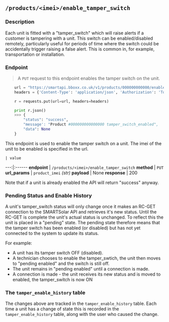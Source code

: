 ## `/products/<imei>/enable_tamper_switch`

### Description
Each unit is fitted with a "tamper_switch" which will raise alerts if a customer is tampering with a unit. 
This switch can be enabled/disabled remotely, particularly useful for periods of time where the switch could be accidentally trigger raising a false alert. This is common in, for example, transportation or installation. 

### Endpoint

> A `PUT` request to this endpoint enables the tamper switch on the unit.

```python
    url = "https://smartapi.bboxx.co.uk/v1/products/000000000000/enable_tamper_switch"
    headers = {'Content-Type': 'application/json', 'Authorization': 'Token token=' + A_VALID_TOKEN}

    r = requests.put(url=url, headers=headers)

    print r.json()
    >>> {
        "status": "success", 
        "message': "Product #000000000000000 tamper_switch_enabled", 
        "data": None
    }
```

This endpoint is used to enable the tamper switch on a unit. The imei of the unit to be enabled is specified in the url.

    | value 
---:|:------
__endpoint__ | `/products/<imei>/enable_tamper_switch`
__method__ | `PUT`
__url_params__ | `product_imei` _(str)_
__payload__ | None
__response__ | 200

Note that if a unit is already enabled the API will return "success" anyway. 

### Pending Status and Enable History

A unit's tamper_switch status will only change once it makes an RC-GET connection to the SMARTSolar API and retrieves it's new status. Until the RC-GET is complete the unit's actual status is unchanged. To reflect this the unit is placed in a "pending" state. The pending state therefore means that the tamper switch has been enabled (or disabled) but has not yet connected to the system to update its status.

For example:

* A unit has its tamper switch OFF (disabled). 
* A technician chooses to enable the tamper_swtich, the unit then moves to "pending enabled" and the switch is still off. 
* The unit remains in "pending enabled" until a connection is made.
* A connection is made - the unit receives its new status and is moved to enabled, the tamper_switch is now ON

### The `tamper_enable_history` table

The changes above are tracked in the `tamper_enable_history` table. Each time a unit has a change of state this is recorded in the 
`tamper_enable_history` table, along with the user who caused the change. 

